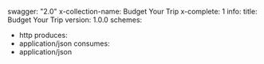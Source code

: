 swagger: "2.0"
x-collection-name: Budget Your Trip
x-complete: 1
info:
  title: Budget Your Trip
  version: 1.0.0
schemes:
- http
produces:
- application/json
consumes:
- application/json